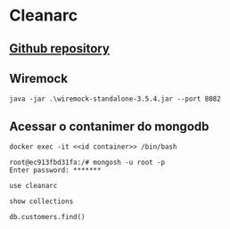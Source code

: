 # Cleanarc

## [Github repository]()
## Wiremock
```shell
java -jar .\wiremock-standalone-3.5.4.jar --port 8082
```
## Acessar o contanimer do mongodb

```shell
docker exec -it <<id container>> /bin/bash
```

```shell
root@ec913fbd31fa:/# mongosh -u root -p
Enter password: *******
```

```shell
use cleanarc
```

```shell
show collections
```

```shell
db.customers.find()
```
